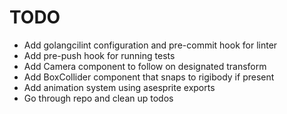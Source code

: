 # TODO

- Add golangcilint configuration and pre-commit hook for linter
- Add pre-push hook for running tests
- Add Camera component to follow on designated transform
- Add BoxCollider component that snaps to rigibody if present
- Add animation system using asesprite exports
- Go through repo and clean up todos
